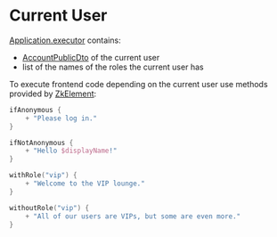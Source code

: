 # Current User

[Application.executor](../../../core/src/jsMain/kotlin/zakadabar/stack/frontend/application/Application.kt) contains:

* [AccountPublicDto](../../../core/src/commonMain/kotlin/zakadabar/stack/data/builtin/AccountPublicDto.kt) of the
  current user
* list of the names of the roles the current user has

To execute frontend code depending on the current user use methods provided
by [ZkElement](../../../core/src/jsMain/kotlin/zakadabar/stack/frontend/elements/ZkElement.kt):

```kotlin
ifAnonymous {
    + "Please log in."
}

ifNotAnonymous {
    + "Hello $displayName!"
}

withRole("vip") {
    + "Welcome to the VIP lounge."
}

withoutRole("vip") {
    + "All of our users are VIPs, but some are even more."
}
```